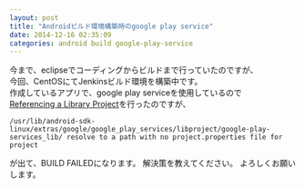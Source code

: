 ```yaml
---
layout: post
title: "Androidビルド環境構築時のgoogle play service"
date: 2014-12-16 02:35:09
categories: android build google-play-service
---
```

<p>今まで、eclipseでコーディングからビルドまで行っていたのですが、<br>
今回、CentOSにてJenkinsビルド環境を構築中です。<br>
作成しているアプリで、google play serviceを使用しているので<br>
<a href="http://developer.android.com/tools/projects/projects-cmdline.html#ReferencingLibraryProject" rel="nofollow">Referencing a Library Project</a>を行ったのですが、   </p>

<pre><code>/usr/lib/android-sdk-linux/extras/google/google_play_services/libproject/google-play-services_lib/ resolve to a path with no project.properties file for project     
</code></pre>

<p>が出て、BUILD FAILEDになります。 
解決策を教えてください。 よろしくお願いします。</p>
